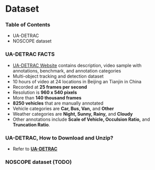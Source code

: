 # Dataset

### Table of Contents
* UA-DETRAC
* NOSCOPE dataset


### UA-DETRAC FACTS
* [UA-DETRAC Website](http://detrac-db.rit.albany.edu/home) contains description, video sample with annotations, benchmark, and annotation categories
* Multi-object tracking and detection dataset
* 10 hours of video at 24 locations in Beijing an Tianjin in China
* Recorded at __25 frames per second__
* Resolution is __960 x 540 pixels__
* More than __140 thousand frames__
* __8250 vehicles__ that are manually annotated
* Vehicle categories are __Car, Bus, Van,__ and __Other__
* Weather categories are __Night, Sunny, Rainy,__ and __Cloudy__
* Other annotations include __Scale of Vehicle, Occulsion Ratio,__ and __Truncation Ratio__. 

### UA-DETRAC, How to Download and Unzip?
* Refer to __[UA-DETRAC](ua_detrac/README.md)__


### NOSCOPE dataset (TODO)






